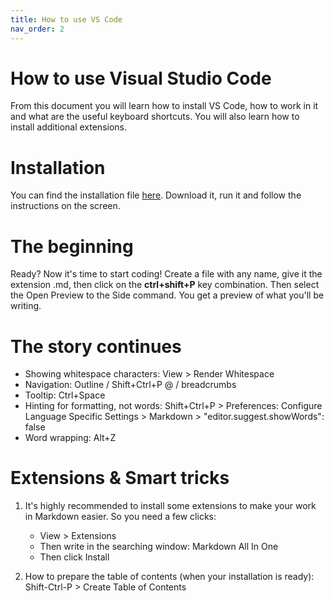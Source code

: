 ```yaml
---
title: How to use VS Code
nav_order: 2
---
```


How to use Visual Studio Code
========================
From this document you will learn how to install VS Code, how to work in it and what are the useful keyboard shortcuts. You will also learn how to install additional extensions. 

# Installation 

You can find the installation file [here](https://code.visualstudio.com/). Download it, run it and follow the instructions on the screen. 

# The beginning

Ready? Now it's time to start coding! Create a file with any name, give it the extension .md, then click on the **ctrl+shift+P** key combination. Then select the Open Preview to the Side command. You get a preview of what you'll be writing.

# The story continues

* Showing whitespace characters: View > Render Whitespace
* Navigation: Outline / Shift+Ctrl+P @ / breadcrumbs
* Tooltip: Ctrl+Space
* Hinting for formatting, not words: Shift+Ctrl+P > 
  Preferences: Configure Language Specific Settings > Markdown > "editor.suggest.showWords": false
* Word wrapping: Alt+Z 

# Extensions & Smart tricks

1. It's highly recommended to install some extensions to make your work in Markdown easier. So you need a few clicks:
   * View > Extensions
   * Then write in the searching window: Markdown All In One 
   * Then click Install

2. How to prepare the table of contents (when your installation is ready):
Shift-Ctrl-P > Create Table of Contents
